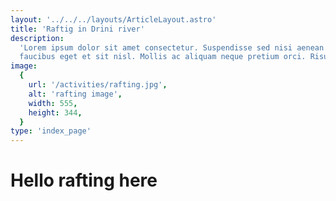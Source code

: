 ```yaml
---
layout: '../../../layouts/ArticleLayout.astro'
title: 'Raftig in Drini river'
description:
  'Lorem ipsum dolor sit amet consectetur. Suspendisse sed nisi aenean nisl
  faucibus eget et sit nisl. Mollis ac aliquam neque pretium orci. Risus'
image:
  {
    url: '/activities/rafting.jpg',
    alt: 'rafting image',
    width: 555,
    height: 344,
  }
type: 'index_page'
---
```


# Hello rafting here
